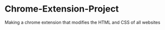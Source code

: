 # Chrome-Extension-Project
Making a chrome extension that modifies the HTML and CSS of all websites

